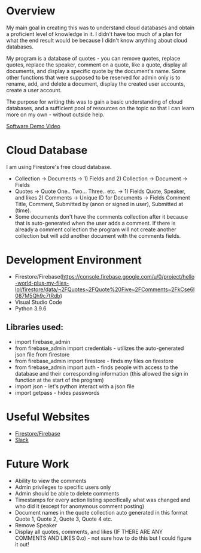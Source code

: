 # Overview

My main goal in creating this was to understand cloud databases and obtain a proficient level of knowledge in it. I didn't have too much of a plan for what the end result would be because I didn't know anything about cloud databases.

My program is a database of quotes - you can remove quotes, replace quotes, replace the speaker, comment on a quote, like a quote, display all documents, and display a specific quote by the document's name. Some other functions that were supposed to be reserved for admin only is to rename, add, and delete a document, display the created user accounts, create a user account.

The purpose for writing this was to gain a basic understanding of cloud databases, and a sufficient pool of resources on the topic so that I can learn more on my own - without outside help.

[Software Demo Video](https://youtu.be/Rr2h07cbfL0e)

# Cloud Database

I am using Firestore's free cloud database.

* Collection -> Documents -> 1) Fields and 2) Collection -> Document -> Fields
* Quotes -> Quote One.. Two... Three.. etc. -> 1) Fields Quote, Speaker, and likes 2) Comments -> Unique ID for Documents -> Fields Comment Title, Comment, Submitted by (anon or signed in user), Submitted at (time).
* Some documents don't have the comments collection after it because that is auto-generated when the user adds a comment. If there is already a comment collection the program will not create another collection but will add another document with the comments fields.

# Development Environment

* Firestore/Firebase(https://console.firebase.google.com/u/0/project/hello-world-plus-my-files-lol/firestore/data/~2FQuotes~2FQuote%20Five~2FComments~2FkCse6l087M5Qh9c7tRdb)
* Visual Studio Code
* Python 3.9.6
## Libraries used:
* import firebase_admin
* from   firebase_admin import credentials - utilizes the auto-generated json file from firestore
* from   firebase_admin import firestore - finds my files on firestore
* from   firebase_admin import auth - finds people with access to the database and their corresponding information (this allowed the sign in function at the start of the program)
* import json - let's python interact with a json file
* import getpass - hides passwords

# Useful Websites

* [Firestore/Firebase](https://firebase.google.com/)
* [Slack](https://stackoverflow.com/)


# Future Work

* Ability to view the comments
* Admin privileges to specific users only
* Admin should be able to delete comments
* Timestamps for every action listing specifically what was changed and who did it (except for anonymous comment posting)
* Document names in the quote collection auto generated in this format Quote 1, Quote 2, Quote 3, Quote 4 etc.
* Remove Speaker
* Display all quotes, comments, and likes (IF THERE ARE ANY COMMENTS AND LIKES 0.o) - not sure how to do this but I could figure it out!
